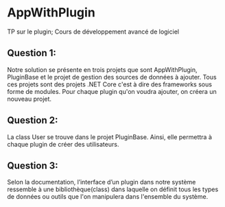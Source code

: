 # AppWithPlugin
TP sur le plugin; Cours de développement avancé de logiciel

## Question 1:
Notre solution se présente en trois projets que sont AppWithPlugin, PluginBase et le projet de gestion des sources de données à ajouter. Tous ces projets sont des projets .NET Core c'est à dire des frameworks sous forme de modules.
Pour chaque plugin qu'on voudra ajouter, on créera un nouveau projet.

## Question 2:
La class User se trouve dans le projet PluginBase. Ainsi, elle permettra à chaque plugin de créer des utilisateurs. 

## Question 3:
Selon la documentation, l’interface  d’un plugin  dans  notre système ressemble à une bibliothèque(class) dans laquelle on définit tous les types de données ou outils que l'on manipulera dans l'ensemble du système.
